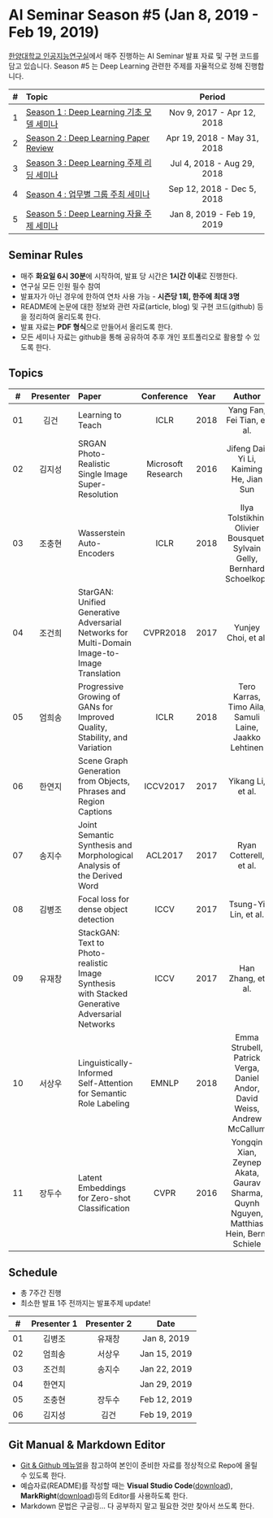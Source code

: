 # AI Seminar Season #5 (Jan 8, 2019 - Feb 19, 2019)
[한양대학교 인공지능연구실](http://ai.hanyang.ac.kr/)에서 매주 진행하는 AI Seminar 발표 자료 및 구현 코드를 담고 있습니다. Season #5 는 Deep Learning 관련한 주제를 자율적으로 정해 진행합니다.

|#  | Topic                                  | Period |
|:--|:---------------------------------------|:---------------:|
|1  | [Season 1 : Deep Learning 기초 모델 세미나](https://github.com/roomylee/deep-learning-seminar/tree/master/season_01) | Nov 9, 2017 - Apr 12, 2018|
|2  | [Season 2 : Deep Learning Paper Review](https://github.com/roomylee/deep-learning-seminar/tree/master/season_02) | Apr 19, 2018 - May 31, 2018 |
|3  | [Season 3 : Deep Learning 주제 리딩 세미나](https://github.com/roomylee/deep-learning-seminar/tree/master/season_03) | Jul 4, 2018 - Aug 29, 2018 |
|4  | [Season 4 : 업무별 그룹 주최 세미나](https://github.com/roomylee/deep-learning-seminar/tree/master/season_04) |  Sep 12, 2018 - Dec 5, 2018 |
|5  | [Season 5 : Deep Learning 자율 주제 세미나](https://github.com/roomylee/deep-learning-seminar/tree/master/season_05) |  Jan 8, 2019 - Feb 19, 2019 |

## Seminar Rules
* 매주 **화요일 6시 30분**에 시작하여, 발표 당 시간은 **1시간 이내**로 진행한다.
* 연구실 모든 인원 필수 참여
* 발표자가 아닌 경우에 한하여 연차 사용 가능 - **시즌당 1회, 한주에 최대 3명**
* README에 논문에 대한 정보와 관련 자료(article, blog) 및 구현 코드(github) 등을 정리하여 올리도록 한다.
* 발표 자료는 **PDF 형식**으로 만들어서 올리도록 한다.
* 모든 세미나 자료는 github을 통해 공유하여 추후 개인 포트폴리오로 활용할 수 있도록 한다.

## Topics
| # | Presenter | Paper | Conference | Year | Author | PDF |
|:--:|:--:|:--|:--:|:--:|:--:|:--:|
| 01 | 김건 | Learning to Teach | ICLR | 2018 | Yang Fan, Fei Tian, et al. | [PDF](https://arxiv.org/pdf/1805.03643.pdf) |
| 02 | 김지성 | SRGAN Photo-Realistic Single Image Super-Resolution | Microsoft Research | 2016 | Jifeng Dai, Yi Li, Kaiming He, Jian Sun | [PDF](https://arxiv.org/pdf/1605.06409.pdf) |
| 03 | 조충현 | Wasserstein Auto-Encoders | ICLR | 2018 | Ilya Tolstikhin, Olivier Bousquet, Sylvain Gelly, Bernhard Schoelkopf | [PDF](https://arxiv.org/pdf/1711.01558.pdf) |
| 04 | 조건희 | StarGAN: Unified Generative Adversarial Networks for Multi-Domain Image-to-Image Translation | CVPR2018 | 2017 | Yunjey Choi, et al. | [PDF](https://arxiv.org/pdf/1711.09020.pdf) |
| 05 | 엄희송 | Progressive Growing of GANs for Improved Quality, Stability, and Variation | ICLR | 2018 | Tero Karras, Timo Aila, Samuli Laine, Jaakko Lehtinen | [PDF](https://arxiv.org/pdf/1710.10196.pdf) |
| 06 | 한연지 | Scene Graph Generation from Objects, Phrases and Region Captions | ICCV2017 | 2017 | Yikang Li, et al. | [PDF](https://arxiv.org/pdf/1707.09700.pdf) |
| 07 | 송지수 | Joint Semantic Synthesis and Morphological Analysis of the Derived Word | ACL2017 | 2017 | Ryan Cotterell, et al. | [PDF](https://arxiv.org/pdf/1701.00946.pdf) |
| 08 | 김병조 | Focal loss for dense object detection | ICCV | 2017 | Tsung-Yi Lin, et al. | [PDF](https://arxiv.org/pdf/1708.02002.pdf) |
| 09 | 유재창 | StackGAN: Text to Photo-realistic Image Synthesis with Stacked Generative Adversarial Networks | ICCV | 2017 | Han Zhang, et al. | [PDF](https://arxiv.org/pdf/1710.10916.pdf) |
| 10 | 서상우 | Linguistically-Informed Self-Attention for Semantic Role Labeling | EMNLP | 2018 | Emma Strubell, Patrick Verga, Daniel Andor, David Weiss, Andrew McCallum | [PDF](https://arxiv.org/pdf/1804.08199.pdf) |
| 11 | 장두수 | Latent Embeddings for Zero-shot Classification | CVPR | 2016 | Yongqin Xian, Zeynep Akata, Gaurav Sharma, Quynh Nguyen, Matthias Hein, Bernt Schiele | [PDF](https://www.cv-foundation.org/openaccess/content_cvpr_2016/papers/Xian_Latent_Embeddings_for_CVPR_2016_paper.pdf) |

## Schedule
* 총 7주간 진행
* 최소한 발표 1주 전까지는 발표주제 update!

| # | Presenter 1 | Presenter 2 | Date |
|:--:|:--:|:--:|:--:|
| 01 | 김병조 | 유재창 | Jan 8, 2019 |
| 02 | 엄희송 | 서상우 | Jan 15, 2019 |
| 03 | 조건희 | 송지수 | Jan 22, 2019 |
| 04 | 한연지 |  | Jan 29, 2019 |
| 05 | 조충현 | 장두수 | Feb 12, 2019 |
| 06 | 김지성 | 김건 | Feb 19, 2019 |

## Git Manual & Markdown Editor
* [Git & Github 메뉴얼](https://github.com/roomylee/deep-learning-seminar/blob/master/git%20%26%20github.pdf)을 참고하여 본인이 준비한 자료를 정상적으로 Repo에 올릴 수 있도록 한다.
* 예습자료(README)를 작성할 때는 **Visual Studio Code**([download](https://code.visualstudio.com/Download)), **MarkRight**([download](https://github.com/dvcrn/markright/releases/download/0.1.11/MarkRight_Windows64.exe))등의 Editor를 사용하도록 한다.
* Markdown 문법은 구글링... 다 공부하지 말고 필요한 것만 찾아서 쓰도록 한다.